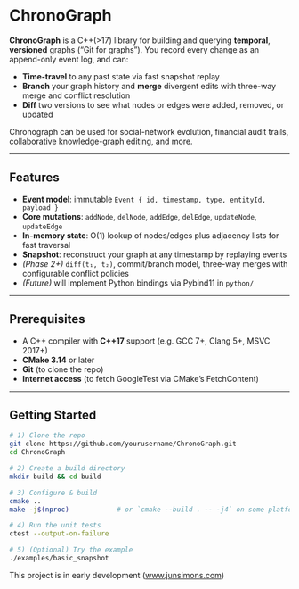 # ChronoGraph

**ChronoGraph** is a C++(>17) library for building and querying **temporal**, **versioned** graphs (“Git for graphs”).  You record every change as an append-only event log, and can:

- **Time-travel** to any past state via fast snapshot replay  
- **Branch** your graph history and **merge** divergent edits with three-way merge and conflict resolution  
- **Diff** two versions to see what nodes or edges were added, removed, or updated  

Chronograph can be used for social-network evolution, financial audit trails, collaborative knowledge-graph editing, and more.

---

## Features

- **Event model**: immutable `Event { id, timestamp, type, entityId, payload }`  
- **Core mutations**: `addNode`, `delNode`, `addEdge`, `delEdge`, `updateNode`, `updateEdge`  
- **In-memory state**: O(1) lookup of nodes/edges plus adjacency lists for fast traversal  
- **Snapshot**: reconstruct your graph at any timestamp by replaying events  
- *(Phase 2+)* `diff(t₁, t₂)`, commit/branch model, three-way merges with configurable conflict policies  
- *(Future)* will implement Python bindings via Pybind11 in `python/`

---

## Prerequisites

- A C++ compiler with **C++17** support (e.g. GCC 7+, Clang 5+, MSVC 2017+)  
- **CMake 3.14** or later  
- **Git** (to clone the repo)  
- **Internet access** (to fetch GoogleTest via CMake’s FetchContent)  

---

## Getting Started

```bash
# 1) Clone the repo
git clone https://github.com/yourusername/ChronoGraph.git
cd ChronoGraph

# 2) Create a build directory
mkdir build && cd build

# 3) Configure & build
cmake ..
make -j$(nproc)            # or `cmake --build . -- -j4` on some platforms

# 4) Run the unit tests
ctest --output-on-failure

# 5) (Optional) Try the example
./examples/basic_snapshot
```

This project is in early development 
(www.junsimons.com)